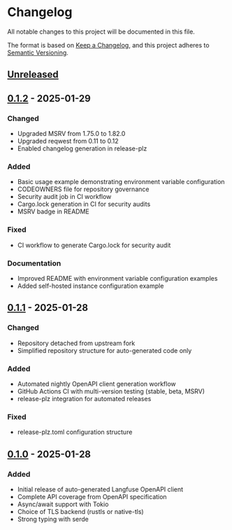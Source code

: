 # Changelog

All notable changes to this project will be documented in this file.

The format is based on [Keep a Changelog](https://keepachangelog.com/en/1.1.0/),
and this project adheres to [Semantic Versioning](https://semver.org/spec/v2.0.0.html).

## [Unreleased]

## [0.1.2] - 2025-01-29

### Changed
- Upgraded MSRV from 1.75.0 to 1.82.0
- Upgraded reqwest from 0.11 to 0.12
- Enabled changelog generation in release-plz

### Added
- Basic usage example demonstrating environment variable configuration
- CODEOWNERS file for repository governance
- Security audit job in CI workflow
- Cargo.lock generation in CI for security audits
- MSRV badge in README

### Fixed
- CI workflow to generate Cargo.lock for security audit

### Documentation
- Improved README with environment variable configuration examples
- Added self-hosted instance configuration example

## [0.1.1] - 2025-01-28

### Changed
- Repository detached from upstream fork
- Simplified repository structure for auto-generated code only

### Added
- Automated nightly OpenAPI client generation workflow
- GitHub Actions CI with multi-version testing (stable, beta, MSRV)
- release-plz integration for automated releases

### Fixed
- release-plz.toml configuration structure

## [0.1.0] - 2025-01-28

### Added
- Initial release of auto-generated Langfuse OpenAPI client
- Complete API coverage from OpenAPI specification
- Async/await support with Tokio
- Choice of TLS backend (rustls or native-tls)
- Strong typing with serde

[Unreleased]: https://github.com/genai-rs/langfuse-client-base/compare/v0.1.2...HEAD
[0.1.2]: https://github.com/genai-rs/langfuse-client-base/compare/v0.1.1...v0.1.2
[0.1.1]: https://github.com/genai-rs/langfuse-client-base/compare/v0.1.0...v0.1.1
[0.1.0]: https://github.com/genai-rs/langfuse-client-base/releases/tag/v0.1.0